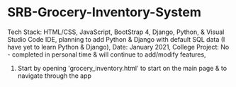# SRB-Grocery-Inventory-System

Tech Stack:        HTML/CSS, JavaScript, BootStrap 4, Django, Python, & Visual Studio Code IDE, planning to add Python & Django with default SQL data (I have yet to learn Python & Django),
Date:              January 2021,
College Project:   No - completed in personal time & will continue to add/modify features,

1. Start by opening 'grocery_inventory.html' to start on the main page & to navigate through the app

